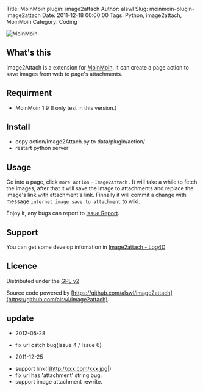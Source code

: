 Title: MoinMoin plugin: image2attach
Author: alswl
Slug: moinmoin-plugin-image2attach
Date: 2011-12-18 00:00:00
Tags: Python, image2attach, MoinMoin
Category: Coding


![MoinMoin](https://ohsolnxaa.qnssl.com/2011/12/moinmoin.png)

## What's this ##

Image2Attach is a extension for [MoinMoin](http://moinmo.in).
It can create a page action to save images from web to page's attachments.

## Requirment ##

* MoinMoin 1.9 (I only test in this version.)

## Install ##

* copy action/Image2Attach.py to data/plugin/action/
* restart python server

## Usage ##

Go into a page, click `more action` - `Image2Attach` .
It will take a while to fetch the images,
after that it will save the image to attachments and replace the
image's link with attachment's link.
Finnally it will commit a change with message
`internet image save to attachment` to wiki.

Enjoy it, any bugs can report to
[Issue Report](https://github.com/alswl/image2attach/issues).

## Support ##

You can get some develop infomation in
[Image2attach - Log4D](http://log4d.com/tag/image2attach)

## Licence ##

Distributed under the [GPL v2](http://www.gnu.org/licenses/gpl-2.0.htmwl)

Source code powered by [https://github.com/alswl/image2attach](https://github.com/alswl/image2attach).

## update ##

* 2012-05-28
 + fix url catch bug(Issue 4 / Issue 6)
* 2011-12-25 
 + support link([[http://xxx.com/xxx.jpg|)
 + fix url has 'attachment' string bug.
 + support image attachment rewrite.
